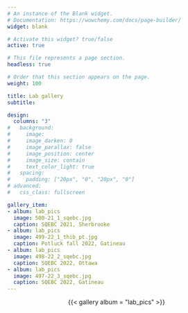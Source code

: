 ```yaml
---
# An instance of the Blank widget.
# Documentation: https://wowchemy.com/docs/page-builder/
widget: blank

# Activate this widget? true/false
active: true

# This file represents a page section.
headless: true

# Order that this section appears on the page.
weight: 100

title: Lab gallery
subtitle:

design:
  columns: "3"
#   background:
#     image: 
#     image_darken: 0
#     image_parallax: false
#     image_position: center
#     image_size: contain
#     text_color_light: true
#   spacing:
#     padding: ["20px", "0", "20px", "0"]
# advanced:
#   css_class: fullscreen

gallery_item:
- album: lab_pics
  image: 500-21_1_sqebc.jpg
  caption: SQEBC 2021, Sherbrooke
- album: lab_pics
  image: 499-22_1_thib_pt.jpg
  caption: Potluck fall 2022, Gatineau 
- album: lab_pics
  image: 498-22_2_sqebc.jpg
  caption: SQEBC 2022, Ottawa
- album: lab_pics
  image: 497-22_3_sqebc.jpg
  caption: SQEBC 2022, Gatineau
---
```



<center>{{< gallery album = "lab_pics" >}}</center>
